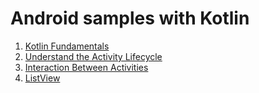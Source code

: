 # Android samples with Kotlin
1. [Kotlin Fundamentals](https://github.com/luischang/KotlinFundamentals)
2. [Understand the Activity Lifecycle](https://github.com/luischang/ActivityLifeCycle)
3. [Interaction Between Activities](https://github.com/luischang/InteractionBetweenActivities)
4. [ListView](https://github.com/luischang/ListView)
